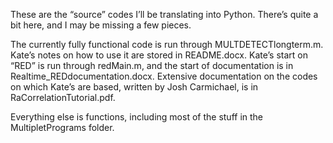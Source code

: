 These are the “source” codes I’ll be translating into Python. There’s quite a bit here, and I may be missing a few pieces.

The currently fully functional code is run through MULTDETECTlongterm.m. Kate’s notes on how to use it are stored in README.docx. Kate’s start on “RED” is run through redMain.m, and the start of documentation is in Realtime_REDdocumentation.docx. Extensive documentation on the codes on which Kate’s are based, written by Josh Carmichael, is in RaCorrelationTutorial.pdf.

Everything else is functions, including most of the stuff in the MultipletPrograms folder.